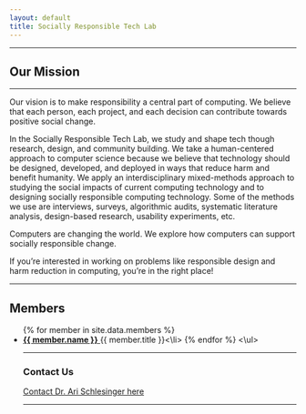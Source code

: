```yaml
---
layout: default
title: Socially Responsible Tech Lab
---
```

---

## Our Mission
---

Our vision is to make responsibility a central part of computing. We believe that each person, each project, and each decision can contribute towards positive social change. 

In the Socially Responsible Tech Lab, we study and shape tech though research, design, and community building. We take a human-centered approach to computer science because we believe that technology should be designed, developed, and deployed in ways that reduce harm and benefit humanity. We apply an interdisciplinary mixed-methods approach to studying the social impacts of current computing technology and to designing socially responsible computing technology. Some of the methods we use are interviews, surveys, algorithmic audits, systematic literature analysis, design-based research, usability experiments, etc. 

Computers are changing the world. We explore how computers can support socially responsible change.

If you’re interested in working on problems like responsible design and harm reduction in computing, you’re in the right place! 

***


## Members
<ul>
    {% for member in site.data.members %}
        <li>
             <a href="mailto:{{member.email}}">
                <b>{{ member.name }}</b>
            </a> {{ member.title }}<\li>    
    {% endfor %}
<\ul>

***

### Contact Us

<a href="mailto:ari.schlesinger@uga.edu" target="_blank" aria-label="ari.schlesinger@uga.edu">Contact Dr. Ari Schlesinger here</a>

***

